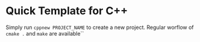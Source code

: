 Quick Template for C++
======================

Simply run `cppnew PROJECT_NAME` to create a new project.
Regular worflow of `cmake .` and `make` are available``
